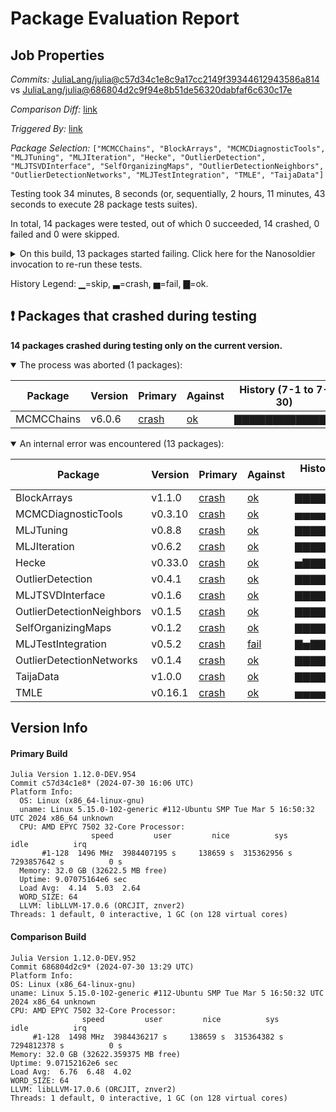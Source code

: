 # Package Evaluation Report

## Job Properties

*Commits:* [JuliaLang/julia@c57d34c1e8c9a17cc2149f39344612943586a814](https://github.com/JuliaLang/julia/commit/c57d34c1e8c9a17cc2149f39344612943586a814) vs [JuliaLang/julia@686804d2c9f94e8b51de56320dabfaf6c630c17e](https://github.com/JuliaLang/julia/commit/686804d2c9f94e8b51de56320dabfaf6c630c17e)

*Comparison Diff:* [link](https://github.com/JuliaLang/julia/compare/686804d2c9f94e8b51de56320dabfaf6c630c17e...c57d34c1e8c9a17cc2149f39344612943586a814)

*Triggered By:* [link](https://github.com/JuliaLang/julia/pull/55297#issuecomment-2262529619)

*Package Selection:* `["MCMCChains", "BlockArrays", "MCMCDiagnosticTools", "MLJTuning", "MLJIteration", "Hecke", "OutlierDetection", "MLJTSVDInterface", "SelfOrganizingMaps", "OutlierDetectionNeighbors", "OutlierDetectionNetworks", "MLJTestIntegration", "TMLE", "TaijaData"]`

Testing took 34 minutes, 8 seconds (or, sequentially, 2 hours, 11 minutes, 43 seconds to execute 28 package tests suites).

In total, 14 packages were tested, out of which 0 succeeded, 14 crashed, 0 failed and 0 were skipped.


<details><summary>On this build, 13 packages started failing. Click here for the Nanosoldier invocation to re-run these tests.</summary>
<p>

```
@nanosoldier `runtests(["MLJTSVDInterface", "OutlierDetectionNeighbors", "MLJIteration", "SelfOrganizingMaps", "OutlierDetection", "OutlierDetectionNetworks", "BlockArrays", "MLJTuning", "Hecke", "TaijaData", "MCMCChains", "TMLE", "MCMCDiagnosticTools"])`
```

</p>
</details>


History Legend: ▁=skip, ▃=crash, ▅=fail, ▇=ok.

## ❗ Packages that crashed during testing

**14 packages crashed during testing only on the current version.**

<details open><summary>The process was aborted (1 packages):</summary>
<p>


| Package | Version | Primary | Against | History (7-1 to 7-30) |
| ------- | ------- | ------- | ------- | ------- |
| MCMCChains | v6.0.6 | [crash](https://s3.amazonaws.com/julialang-reports/nanosoldier/pkgeval/by_hash/c57d34c_vs_686804d/MCMCChains.primary.log) | [ok](https://s3.amazonaws.com/julialang-reports/nanosoldier/pkgeval/by_hash/c57d34c_vs_686804d/MCMCChains.against.log) | <span class="history">▇▇▇▇▇▇▇▇▇▇▇▇▇</span> |

</p>
</details>

<details open><summary>An internal error was encountered (13 packages):</summary>
<p>


| Package | Version | Primary | Against | History (7-1 to 7-30) |
| ------- | ------- | ------- | ------- | ------- |
| BlockArrays | v1.1.0 | [crash](https://s3.amazonaws.com/julialang-reports/nanosoldier/pkgeval/by_hash/c57d34c_vs_686804d/BlockArrays.primary.log) | [ok](https://s3.amazonaws.com/julialang-reports/nanosoldier/pkgeval/by_hash/c57d34c_vs_686804d/BlockArrays.against.log) | <span class="history">▇▇▇▇▇▇▇▇▇▇▇▇▇</span> |
| MCMCDiagnosticTools | v0.3.10 | [crash](https://s3.amazonaws.com/julialang-reports/nanosoldier/pkgeval/by_hash/c57d34c_vs_686804d/MCMCDiagnosticTools.primary.log) | [ok](https://s3.amazonaws.com/julialang-reports/nanosoldier/pkgeval/by_hash/c57d34c_vs_686804d/MCMCDiagnosticTools.against.log) | <span class="history">▅▅▅▅▅▇▇▇▅▅▇▅▅</span> |
| MLJTuning | v0.8.8 | [crash](https://s3.amazonaws.com/julialang-reports/nanosoldier/pkgeval/by_hash/c57d34c_vs_686804d/MLJTuning.primary.log) | [ok](https://s3.amazonaws.com/julialang-reports/nanosoldier/pkgeval/by_hash/c57d34c_vs_686804d/MLJTuning.against.log) | <span class="history">▇▇▇▇▇▇▇▇▇▇▇▇▇</span> |
| MLJIteration | v0.6.2 | [crash](https://s3.amazonaws.com/julialang-reports/nanosoldier/pkgeval/by_hash/c57d34c_vs_686804d/MLJIteration.primary.log) | [ok](https://s3.amazonaws.com/julialang-reports/nanosoldier/pkgeval/by_hash/c57d34c_vs_686804d/MLJIteration.against.log) | <span class="history">▇▇▇▇▇▇▇▇▇▇▇▇▇</span> |
| Hecke | v0.33.0 | [crash](https://s3.amazonaws.com/julialang-reports/nanosoldier/pkgeval/by_hash/c57d34c_vs_686804d/Hecke.primary.log) | [ok](https://s3.amazonaws.com/julialang-reports/nanosoldier/pkgeval/by_hash/c57d34c_vs_686804d/Hecke.against.log) | <span class="history">▅▇▇▇▇▇▇▇▇▇▇▇▇</span> |
| OutlierDetection | v0.4.1 | [crash](https://s3.amazonaws.com/julialang-reports/nanosoldier/pkgeval/by_hash/c57d34c_vs_686804d/OutlierDetection.primary.log) | [ok](https://s3.amazonaws.com/julialang-reports/nanosoldier/pkgeval/by_hash/c57d34c_vs_686804d/OutlierDetection.against.log) | <span class="history">▇▇▇▇▇▇▇▇▇▇▇▇▇</span> |
| MLJTSVDInterface | v0.1.6 | [crash](https://s3.amazonaws.com/julialang-reports/nanosoldier/pkgeval/by_hash/c57d34c_vs_686804d/MLJTSVDInterface.primary.log) | [ok](https://s3.amazonaws.com/julialang-reports/nanosoldier/pkgeval/by_hash/c57d34c_vs_686804d/MLJTSVDInterface.against.log) | <span class="history">▇▇▇▇▇▇▇▇▇▇▅▇▇</span> |
| OutlierDetectionNeighbors | v0.1.5 | [crash](https://s3.amazonaws.com/julialang-reports/nanosoldier/pkgeval/by_hash/c57d34c_vs_686804d/OutlierDetectionNeighbors.primary.log) | [ok](https://s3.amazonaws.com/julialang-reports/nanosoldier/pkgeval/by_hash/c57d34c_vs_686804d/OutlierDetectionNeighbors.against.log) | <span class="history">▇▇▇▇▇▇▇▇▇▇▇▇▇</span> |
| SelfOrganizingMaps | v0.1.2 | [crash](https://s3.amazonaws.com/julialang-reports/nanosoldier/pkgeval/by_hash/c57d34c_vs_686804d/SelfOrganizingMaps.primary.log) | [ok](https://s3.amazonaws.com/julialang-reports/nanosoldier/pkgeval/by_hash/c57d34c_vs_686804d/SelfOrganizingMaps.against.log) | <span class="history">▇▇▇▇▇▇▇▇▇▇▇▇▇</span> |
| MLJTestIntegration | v0.5.2 | [crash](https://s3.amazonaws.com/julialang-reports/nanosoldier/pkgeval/by_hash/c57d34c_vs_686804d/MLJTestIntegration.primary.log) | [fail](https://s3.amazonaws.com/julialang-reports/nanosoldier/pkgeval/by_hash/c57d34c_vs_686804d/MLJTestIntegration.against.log) | <span class="history">▇▅▇▇▇▇▅▇▇▇▇▅▇</span> |
| OutlierDetectionNetworks | v0.1.4 | [crash](https://s3.amazonaws.com/julialang-reports/nanosoldier/pkgeval/by_hash/c57d34c_vs_686804d/OutlierDetectionNetworks.primary.log) | [ok](https://s3.amazonaws.com/julialang-reports/nanosoldier/pkgeval/by_hash/c57d34c_vs_686804d/OutlierDetectionNetworks.against.log) | <span class="history">▇▇▇▇▇▇▇▇▇▇▇▇▇</span> |
| TaijaData | v1.0.0 | [crash](https://s3.amazonaws.com/julialang-reports/nanosoldier/pkgeval/by_hash/c57d34c_vs_686804d/TaijaData.primary.log) | [ok](https://s3.amazonaws.com/julialang-reports/nanosoldier/pkgeval/by_hash/c57d34c_vs_686804d/TaijaData.against.log) | <span class="history">▇▇▇▇▇▇▇▇▇▇▇▇▇</span> |
| TMLE | v0.16.1 | [crash](https://s3.amazonaws.com/julialang-reports/nanosoldier/pkgeval/by_hash/c57d34c_vs_686804d/TMLE.primary.log) | [ok](https://s3.amazonaws.com/julialang-reports/nanosoldier/pkgeval/by_hash/c57d34c_vs_686804d/TMLE.against.log) | <span class="history">▅▅▅▅▅▇▅▇▅▇▇▇▅</span> |

</p>
</details>


## Version Info

#### Primary Build

```
Julia Version 1.12.0-DEV.954
Commit c57d34c1e8* (2024-07-30 16:06 UTC)
Platform Info:
  OS: Linux (x86_64-linux-gnu)
  uname: Linux 5.15.0-102-generic #112-Ubuntu SMP Tue Mar 5 16:50:32 UTC 2024 x86_64 unknown
  CPU: AMD EPYC 7502 32-Core Processor: 
                  speed         user         nice          sys         idle          irq
       #1-128  1496 MHz  3984407195 s     138659 s  315362956 s  7293857642 s          0 s
  Memory: 32.0 GB (32622.5 MB free)
  Uptime: 9.07075164e6 sec
  Load Avg:  4.14  5.03  2.64
  WORD_SIZE: 64
  LLVM: libLLVM-17.0.6 (ORCJIT, znver2)
Threads: 1 default, 0 interactive, 1 GC (on 128 virtual cores)

```

  #### Comparison Build

  ```
Julia Version 1.12.0-DEV.952
Commit 686804d2c9* (2024-07-30 13:29 UTC)
Platform Info:
  OS: Linux (x86_64-linux-gnu)
  uname: Linux 5.15.0-102-generic #112-Ubuntu SMP Tue Mar 5 16:50:32 UTC 2024 x86_64 unknown
  CPU: AMD EPYC 7502 32-Core Processor: 
                  speed         user         nice          sys         idle          irq
       #1-128  1498 MHz  3984436217 s     138659 s  315364382 s  7294812378 s          0 s
  Memory: 32.0 GB (32622.359375 MB free)
  Uptime: 9.07152162e6 sec
  Load Avg:  6.76  6.48  4.02
  WORD_SIZE: 64
  LLVM: libLLVM-17.0.6 (ORCJIT, znver2)
Threads: 1 default, 0 interactive, 1 GC (on 128 virtual cores)

  ```
  <!-- Generated on 2024-08-01T06:15:17.254 -->
